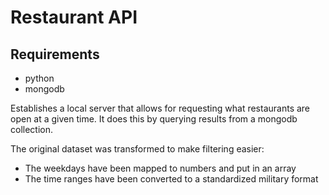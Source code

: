 # Restaurant API

## Requirements
- python
- mongodb

Establishes a local server that allows for requesting what restaurants are open at a given time. It does this by querying results from a mongodb collection.

The original dataset was transformed to make filtering easier:
- The weekdays have been mapped to numbers and put in an array
- The time ranges have been converted to a standardized military format
